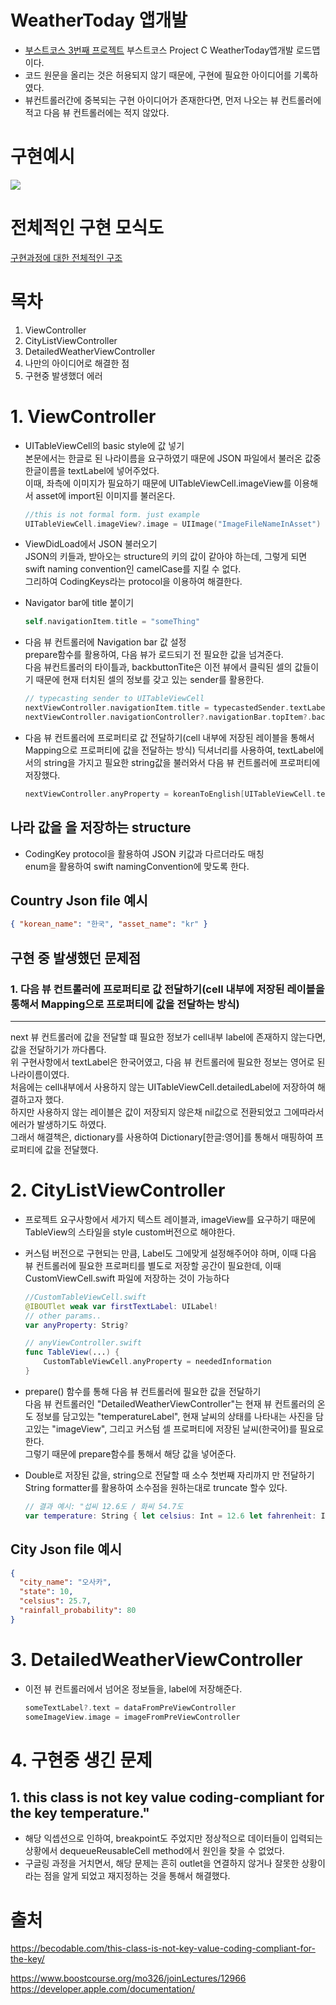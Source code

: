 # WeatherToday 앱개발

- [부스트코스 3번째 프로젝트](https://www.boostcourse.org/mo326 "WeatherTodayApplication")
  부스트코스 Project C WeatherToday앱개발 로드맵이다.
- 코드 원문을 올리는 것은 허용되지 않기 때문에, 구현에 필요한 아이디어를 기록하였다.
- 뷰컨트롤러간에 중복되는 구현 아이디어가 존재한다면, 먼저 나오는 뷰 컨트롤러에 적고 다음 뷰 컨트롤러에는 적지 않았다.

# 구현예시

![](./pictures/weatherApp.gif)

# 전체적인 구현 모식도

[구현과정에 대한 전체적인 구조](https://github.com/yudonlee/TIL/blob/main/iOS/pictures/architecture.pdf "WeatherTodayApplicationArchitecture")

# 목차

1. ViewController
2. CityListViewController
3. DetailedWeatherViewController
4. 나만의 아이디어로 해결한 점
5. 구현중 발생했더 에러

# 1. ViewController

- UITableViewCell의 basic style에 값 넣기  
   본문에서는 한글로 된 나라이름을 요구하였기 때문에 JSON 파일에서 불러온 값중 한글이름을 textLabel에 넣어주었다.  
   이때, 좌측에 이미지가 필요하기 때문에 UITableViewCell.imageView를 이용해서 asset에 import된 이미지를 불러온다.

  ```swift
  //this is not formal form. just example
  UITableViewCell.imageView?.image = UIImage("ImageFileNameInAsset")
  ```

- ViewDidLoad에서 JSON 불러오기  
  JSON의 키들과, 받아오는 structure의 키의 값이 같아야 하는데, 그렇게 되면 swift naming convention인 camelCase를 지킬 수 없다.  
  그리하여 CodingKeys라는 protocol을 이용하여 해결한다.
- Navigator bar에 title 붙이기
  ```swift
  self.navigationItem.title = "someThing"
  ```
- 다음 뷰 컨트롤러에 Navigation bar 값 설정  
   prepare함수를 활용하여, 다음 뷰가 로드되기 전 필요한 값을 넘겨준다.  
   다음 뷰컨트롤러의 타이틀과, backbuttonTite은 이전 뷰에서 클릭된 셀의 값들이기 때문에 현재 터치된 셀의 정보를 갖고 있는 sender를 활용한다.
  ```swift
  // typecasting sender to UITableViewCell
  nextViewController.navigationItem.title = typecastedSender.textLabel?.text
  nextViewController.navigationController?.navigationBar.topItem?.backbuttonTitle = currentViewControllerTitle
  ```
- 다음 뷰 컨트롤러에 프로퍼티로 값 전달하기(cell 내부에 저장된 레이블을 통해서 Mapping으로 프로퍼티에 값을 전달하는 방식)
  딕셔너리를 사용하여, textLabel에서의 string을 가지고 필요한 string값을 불러와서 다음 뷰 컨트롤러에 프로퍼티에 저장했다.
  ```swift
  nextViewController.anyProperty = koreanToEnglish[UITableViewCell.textLabel?.text]
  ```

## 나라 값을 을 저장하는 structure

- CodingKey protocol을 활용하여 JSON 키값과 다르더라도 매칭  
   enum을 활용하여 swift namingConvention에 맞도록 한다.

## Country Json file 예시

```json
{ "korean_name": "한국", "asset_name": "kr" }
```

## 구현 중 발생했던 문제점

### 1. 다음 뷰 컨트롤러에 프로퍼티로 값 전달하기(cell 내부에 저장된 레이블을 통해서 Mapping으로 프로퍼티에 값을 전달하는 방식)

---

next 뷰 컨트롤러에 값을 전달할 떄 필요한 정보가 cell내부 label에 존재하지 않는다면, 값을 전달하기가 까다롭다.  
 위 구현사항에서 textLabel은 한국어였고, 다음 뷰 컨트롤러에 필요한 정보는 영어로 된 나라이름이였다.  
 처음에는 cell내부에서 사용하지 않는 UITableViewCell.detailedLabel에 저장하여 해결하고자 했다.  
 하지만 사용하지 않는 레이블은 값이 저장되지 않은채 nil값으로 전환되었고 그에따라서 에러가 발생하기도 하였다.  
 그래서 해결책은, dictionary를 사용하여 Dictionary[한글:영어]를 통해서 매핑하여 프로퍼티에 값을 전달했다.

# 2. CityListViewController

- 프로젝트 요구사항에서 세가지 텍스트 레이블과, imageView를 요구하기 때문에 TableView의 스타일을 style custom버전으로 해야한다.
- 커스텀 버전으로 구현되는 만큼, Label도 그에맞게 설정해주어야 하며, 이때 다음 뷰 컨트롤러에 필요한 프로퍼티를 별도로 저장할 공간이 필요한데, 이때 CustomViewCell.swift 파일에 저장하는 것이 가능하다
  ```swift
  //CustomTableViewCell.swift
  @IBOUTlet weak var firstTextLabel: UILabel!
  // other params..
  var anyProperty: Strig?
  ```
  ```swift
  // anyViewController.swift
  func TableView(...) {
      CustomTableViewCell.anyProperty = neededInformation
  }
  ```
- prepare() 함수를 통해 다음 뷰 컨트롤러에 필요한 값을 전달하기  
  다음 뷰 컨트롤러인 "DetailedWeatherViewController"는 현재 뷰 컨트롤러의 온도 정보를 담고있는 "temperatureLabel", 현재 날씨의 상태를 나타내는 사진을 담고있는 "imageView", 그리고 커스텀 셀 프로퍼티에 저장된 날씨(한국어)를 필요로 한다.  
  그렇기 때문에 prepare함수를 통해서 해당 값을 넣어준다.

- Double로 저장된 값을, string으로 전달할 때 소수 첫번째 자리까지 만 전달하기  
  String formatter를 활용하여 소수점을 원하는대로 truncate 할수 있다.
  ```swift
  // 결과 예시: "섭씨 12.6도 / 화씨 54.7도
  var temperature: String { let celsius: Int = 12.6 let fahrenheit: Int = 54.7 return "섭씨 \(String(format: "%.1f", celsius)) 도 / 화씨 \(String(format: "%.1f", fahrenheit))도" }
  ```

## City Json file 예시

```json
{
  "city_name": "오사카",
  "state": 10,
  "celsius": 25.7,
  "rainfall_probability": 80
}
```

# 3. DetailedWeatherViewController

- 이전 뷰 컨트롤러에서 넘어온 정보들을, label에 저장해준다.
  ```swift
  someTextLabel?.text = dataFromPreViewController
  someImageView.image = imageFromPreViewController
  ```

# 4. 구현중 생긴 문제

## 1. this class is not key value coding-compliant for the key temperature."

- 해당 익셉션으로 인하여, breakpoint도 주었지만 정상적으로 데이터들이 입력되는 상황에서 dequeueReusableCell method에서 원인을 찾을 수 없었다.
- 구글링 과정을 거치면서, 해당 문제는 흔히 outlet을 연결하지 않거나 잘못한 상황이라는 점을 알게 되었고 재지정하는 것을 통해서 해결했다.

# 출처

https://becodable.com/this-class-is-not-key-value-coding-compliant-for-the-key/

https://www.boostcourse.org/mo326/joinLectures/12966  
https://developer.apple.com/documentation/
